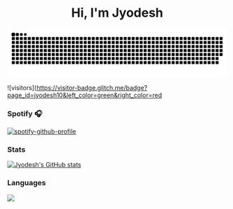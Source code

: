 





<h1 align="center">Hi, I'm Jyodesh</h1>

<div align="center">
  <a href="https://1999azzar.github.io/1999AZZAR/">
  <img  src="https://github.com/1999AZZAR/1999AZZAR/blob/main/resources/img/grid-snake.svg"
       alt="snake" /></a>
</div>

![visitors](https://visitor-badge.glitch.me/badge?page_id=jyodesh10&left_color=green&right_color=red

### Spotify 🎧
[![spotify-github-profile](https://spotify-github-profile.vercel.app/api/view?uid=1wsinmrn8mozl85eqr3rpo150&cover_image=true&theme=default&show_offline=false&background_color=121212)](https://github.com/kittinan/spotify-github-profile)

### Stats
[![Jyodesh's GitHub stats](https://github-readme-stats.vercel.app/api?username=jyodesh10&show_icons=true&theme=dracula)](https://github.com/jyodesh10/github-readme-stats)

### Languages
<img
  src="https://cr-skills-chart-widget.azurewebsites.net/api/api?username=jyodesh10"
/>



